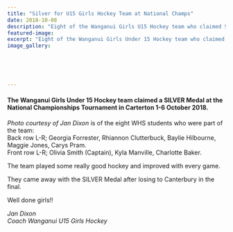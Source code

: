 ```yaml
---
title: "Silver for U15 Girls Hockey Team at National Champs"
date: 2018-10-08
description: "Eight of the Wanganui Girls U15 Hockey team who claimed SILVER at the National Champs Tournament were WHS students..."
featured-image: 
excerpt: "Eight of the Wanganui Girls Under 15 Hockey team who claimed SILVER at the National Champs Tournament were WHS students."
image_gallery:
    
    
    
    
    
---
```


<h4>The Wanganui Girls Under 15 Hockey team claimed a SILVER Medal at the National Championships Tournament in Carterton 1-6 October 2018.</h4>
<p><em>Photo courtesy of Jan Dixon</em> is of the eight WHS students who were part of the team:<br /> Back row L-R; Georgia Forrester, Rhiannon Clutterbuck, Baylie Hilbourne, Maggie Jones, Carys Pram.<br /> Front row L-R; Olivia Smith (Captain), Kyla Manville, Charlotte Baker.</p>
<p>The team played some really good hockey and improved with every game. &nbsp;</p>
<p>They came away with the SILVER Medal after losing to Canterbury in the final.&nbsp;&nbsp;</p>
<p>Well done girls!!</p>
<p><em>Jan Dixon<br /> Coach Wanganui U15 Girls Hockey</em></p>

